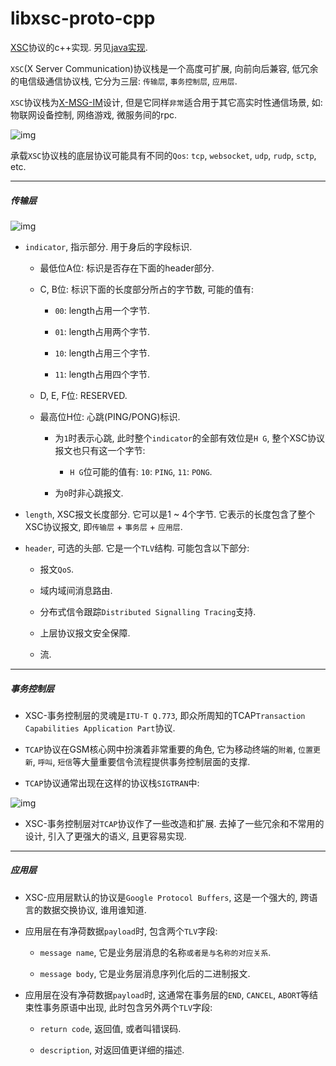 # libxsc-proto-cpp

[XSC](http://www.dev5.cn/x_msg_im/start/xsc/)协议的c++实现. 另见[java实现](https://github.com/dev5cn/libxsc-proto-java).

`XSC`(X Server Communication)协议栈是一个高度可扩展, 向前向后兼容, 低冗余的电信级通信协议栈, 它分为三层: `传输层`, `事务控制层`, `应用层`.

`XSC`协议栈为[X-MSG-IM](https://github.com/dev5cn/x-msg-im)设计, 但是它同样`非常`适合用于其它高实时性通信场景, 如: 物联网设备控制, 网络游戏, 微服务间的rpc.

![img](http://www.dev5.cn/x_msg_im/start/xsc/img/xsc-protocol-stack.svg)

承载`XSC`协议栈的底层协议可能具有不同的`Qos`: `tcp`, `websocket`, `udp`, `rudp`, `sctp`, etc.

---

##### 传输层

![img](http://www.dev5.cn/x_msg_im/start/xsc/img/xsc-protocol-transmission.svg)

* `indicator`, 指示部分. 用于身后的字段标识. 

    * 最低位A位: 标识是否存在下面的header部分.

    * C, B位: 标识下面的长度部分所占的字节数, 可能的值有: 
        
        * `00`: length占用一个字节.

        * `01`: length占用两个字节.

        * `10`: length占用三个字节.

        * `11`: length占用四个字节.

    * D, E, F位: RESERVED.

    * 最高位H位: 心跳(PING/PONG)标识.

        * 为`1`时表示心跳, 此时整个`indicator`的全部有效位是`H G`, 整个XSC协议报文也只有这一个字节:
            
            * `H G`位可能的值有: `10`: `PING`, `11`: `PONG`. 
        
        * 为`0`时非心跳报文.

* `length`, XSC报文长度部分. 它可以是1 ~ 4个字节. 它表示的长度包含了整个XSC协议报文, 即`传输层` + `事务层` + `应用层`.

* `header`, 可选的头部. 它是一个`TLV`结构. 可能包含以下部分:

    * 报文`QoS`.

    * 域内域间消息路由.

    * 分布式信令跟踪`Distributed Signalling Tracing`支持.

    * 上层协议报文安全保障.

    * 流.
    
---

##### 事务控制层

* XSC-事务控制层的灵魂是`ITU-T Q.773`, 即众所周知的TCAP`Transaction Capabilities Application Part`协议.

* `TCAP`协议在GSM核心网中扮演着非常重要的角色, 它为移动终端的`附着`, `位置更新`, `呼叫`, `短信`等大量重要信令流程提供事务控制层面的支撑.

* `TCAP`协议通常出现在这样的协议栈`SIGTRAN`中:

![img](http://www.dev5.cn/x_msg_im/start/xsc/img/xsc-protocol-transaction.svg)

* XSC-事务控制层对`TCAP`协议作了一些改造和扩展. 去掉了一些冗余和不常用的设计, 引入了更强大的语义, 且更容易实现.

---

##### 应用层

* XSC-应用层默认的协议是`Google Protocol Buffers`, 这是一个强大的, 跨语言的数据交换协议, 谁用谁知道.

* 应用层在有净荷数据`payload`时, 包含两个`TLV`字段:

    * `message name`, 它是业务层消息的名称`或者是与名称的对应关系`.

    * `message body`, 它是业务层消息序列化后的二进制报文.

* 应用层在没有净荷数据`payload`时, 这通常在事务层的`END`, `CANCEL`, `ABORT`等结束性事务原语中出现, 此时包含另外两个`TLV`字段:

    * `return code`, 返回值, 或者叫错误码.

    * `description`, 对返回值更详细的描述.

